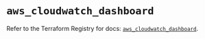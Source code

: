 # `aws_cloudwatch_dashboard`

Refer to the Terraform Registry for docs: [`aws_cloudwatch_dashboard`](https://registry.terraform.io/providers/hashicorp/aws/5.71.0/docs/resources/cloudwatch_dashboard).

